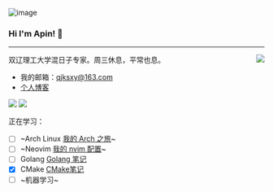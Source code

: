 
![image]({A29BA40A-0EE7-45c3-894E-6FE6C1E9C81B}.png)

### Hi I'm Apin! 👋

---

<img align="right" src="https://github-readme-stats.vercel.app/api?username=qjksxy&show_icons=true&icon_color=CE1D2D&text_color=718096&bg_color=ffffff&hide_title=true&theme=buefy"/>

双辽理工大学混日子专家。周三休息，平常也息。

- 我的邮箱：qjksxy@163.com
- [个人博客](https://qjksxy.github.io/)

![](https://img.shields.io/badge/Age-24-orange) [![](https://img.shields.io/badge/%E5%9B%B4%E6%A3%8B-8K-success)](https://www.101weiqi.com/u/piner/)

正在学习：
- [ ] ~Arch Linux [我的 Arch 之旅](https://pinqing.notion.site/Arch-45608fa1f1b74276bb32faff54257622)~
- [ ] ~Neovim [我的 nvim 配置](https://github.com/qjksxy/nvim)~
- [ ] Golang [Golang 笔记](https://pinqing.notion.site/Golang-e6688c37a933408ab9eb14b50f33ce1f)
- [x] CMake [CMake笔记](https://pinqing.notion.site/CMake-4523d061b0274f6cab9c5a395315f8ba)
- [ ] ~机器学习~

<!--
**qjksxy/qjksxy** is a ✨ _special_ ✨ repository because its `README.md` (this file) appears on your GitHub profile.

Here are some ideas to get you started:

- 🔭 I’m currently working on ...
- 🌱 I’m currently learning ...
- 👯 I’m looking to collaborate on ...
- 🤔 I’m looking for help with ...
- 💬 Ask me about ...
- 📫 How to reach me: ...
- 😄 Pronouns: ...
- ⚡ Fun fact: ...
-->
